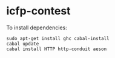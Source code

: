 icfp-contest
============

To install dependencies:

```
sudo apt-get install ghc cabal-install
cabal update
cabal install HTTP http-conduit aeson
```
